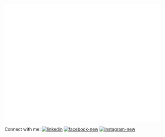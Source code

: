 <a href="https://github.com/seblful#">
<picture>
  <img src="/github-metrics.svg" alt="Metrics">
</picture>
</a>

Connect with me: <span style="display: inline-block;">
    <a href="https://linkedin.com/in/leshachimba/" target="_blank" class="follow-button"><img width="20" height="20" src="https://img.icons8.com/fluency/48/linkedin.png" alt="linkedin"></a>
    <a href="https://www.facebook.com/seblful"><img width="20" height="20" src="https://img.icons8.com/fluency/48/facebook-new.png" alt="facebook-new"/></a>
    <a href="https://instagram.com/seblful" target="_blank"><img width="20" height="20" src="https://img.icons8.com/fluency/48/instagram-new.png" alt="instagram-new"/></a>
</span>


